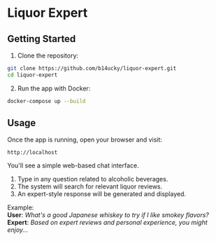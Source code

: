 # Liquor Expert

## Getting Started
1. Clone the repository:
```bash
git clone https://github.com/b14ucky/liquor-expert.git
cd liquor-expert
```
2. Run the app with Docker:
```bash
docker-compose up --build
```
## Usage
Once the app is running, open your browser and visit:
```
http://localhost
```
You'll see a simple web-based chat interface.
1. Type in any question related to alcoholic beverages.
2. The system will search for relevant liquor reviews.
3. An expert-style response will be generated and displayed.

Example: \
**User**: *What's a good Japanese whiskey to try if I like smokey flavors?* \
**Expert**: *Based on expert reviews and personal experience, you might enjoy...*
